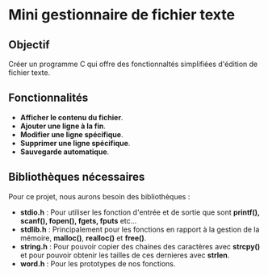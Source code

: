 # Mini gestionnaire de fichier texte

## Objectif
Créer un programme C qui offre des fonctionnaltés simplifiées d'édition de fichier texte.

## Fonctionnalités

- **Afficher le contenu du fichier**.
- **Ajouter une ligne à la fin**.
- **Modifier une ligne spécifique**.
- **Supprimer une ligne spécifique**.
- **Sauvegarde automatique**.

## Bibliothèques nécessaires
Pour ce projet, nous aurons besoin des bibliothèques : 

- **stdio.h** : Pour utiliser les fonction d'entrée et de sortie que sont **printf(), scanf(), fopen(), fgets, fputs** etc...
- **stdlib.h** : Principalement pour les fonctions en rapport à la gestion de la mémoire, **malloc()**, **realloc()** et **free()**.
- **string.h** : Pour pouvoir copier des chaines des caractères avec **strcpy()** et pour pouvoir obtenir les tailles de ces dernieres avec **strlen**.
- **word.h** : Pour les prototypes de nos fonctions.
